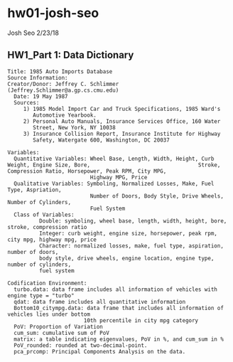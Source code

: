 hw01-josh-seo
================
Josh Seo
2/23/18

HW1\_Part 1: Data Dictionary
----------------------------

    Title: 1985 Auto Imports Database
    Source Information: 
    Creator/Donor: Jeffrey C. Schlimmer (Jeffrey.Schlimmer@a.gp.cs.cmu.edu)
      Date: 19 May 1987
      Sources:
         1) 1985 Model Import Car and Truck Specifications, 1985 Ward's
            Automotive Yearbook.
         2) Personal Auto Manuals, Insurance Services Office, 160 Water
            Street, New York, NY 10038 
         3) Insurance Collision Report, Insurance Institute for Highway
            Safety, Watergate 600, Washington, DC 20037

    Variables:
      Quantitative Variables: Wheel Base, Length, Width, Height, Curb Weight, Engine Size, Bore,                                  Stroke, Compression Ratio, Horsepower, Peak RPM, City MPG, 
                              Highway MPG, Price
      Qualitative Variables: Symboling, Normalized Losses, Make, Fuel Type, Aspriation, 
                              Number of Doors, Body Style, Drive Wheels, Number of Cylinders, 
                              Fuel System
      Class of Variables:
              Double: symboling, wheel base, length, width, height, bore, stroke, compression ratio
              Integer: curb weight, engine size, horsepower, peak rpm, city mpg, highway mpg, price
              Character: normalized losses, make, fuel type, aspiration, number of doors, 
              body style, drive wheels, engine location, engine type, number of cylinders, 
              fuel system
    
    Codification Environment:
      turbo.data: data frame includes all information of vehicles with engine type = "turbo"
      qdat: data frame includes all quantitative information
      Bottom10_citympg.data: data frame that includes all information of vehicles lies under bottom 
                            10th percentile in city mpg category
      PoV: Proportion of Variation
      cum_sum: cumulative sum of PoV
      matrix: a table indicating eigenvalues, PoV in %, and cum_sum in %
      PoV_rounded: rounded at two-decimal-point.
      pca_prcomp: Principal Components Analysis on the data.
      
